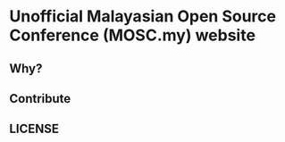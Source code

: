# Unofficial Malayasian Open Source Conference (MOSC.my) website

## Why?

## Contribute

## LICENSE


